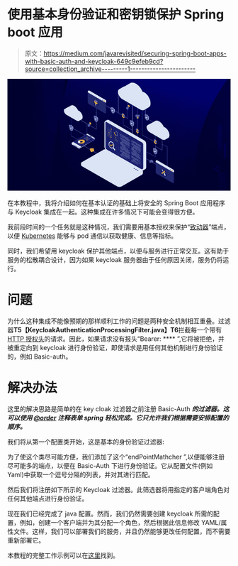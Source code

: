 # 使用基本身份验证和密钥锁保护 Spring boot 应用

> 原文：<https://medium.com/javarevisited/securing-spring-boot-apps-with-basic-auth-and-keycloak-649c9efeb9cd?source=collection_archive---------1----------------------->

![](img/85c07b01e79b079e6f5bcec47239f4d5.png)

在本教程中，我将介绍如何在基本认证的基础上将安全的 Spring Boot 应用程序与 Keycloak 集成在一起。这种集成在许多情况下可能会变得很方便。

我前段时间的一个任务就是这种情况，我们需要用基本授权来保护“[致动器](https://docs.spring.io/spring-boot/docs/current/reference/html/actuator.html)”端点，以便 [Kubernetes](/javarevisited/top-15-online-courses-to-learn-docker-kubernetes-and-aws-for-fullstack-developers-and-devops-d8cc4f16e773) 能够与 pod 通信以获取健康、信息等指标。

同时，我们希望用 keycloak 保护其他端点，以便与服务进行正常交互。这有助于服务的松散耦合设计，因为如果 keycloak 服务器由于任何原因关闭，服务仍将运行。

# 问题

为什么这种集成不能像预期的那样顺利工作的问题是两种安全机制相互重叠。过滤器**T5【KeycloakAuthenticationProcessingFilter.java】T6**拦截每一个带有 [HTTP 授权头](https://javarevisited.blogspot.com/2018/01/how-http-basic-authentication-works-in.html)的请求。因此，如果请求没有报头“Bearer: **** ”,它将被拒绝，并被重定向到 keycloak 进行身份验证，即使请求是用任何其他机制进行身份验证的，例如 Basic-auth。

# 解决办法

这里的解决思路是简单的在 key cloak 过滤器之前注册 Basic-Auth ***的过滤器。这可以使用 [@order](https://docs.spring.io/spring-framework/docs/current/javadoc-api/org/springframework/core/annotation/Order.html) 注释表单 spring 轻松完成。它只允许我们根据需要安排配置的顺序。***

我们将从第一个配置类开始，这是基本的身份验证过滤器:

为了使这个类尽可能方便，我们添加了这个“endPointMathcher ”,以便能够注册尽可能多的端点，以便在 Basic-Auth 下进行身份验证。它从配置文件(例如 Yaml)中获取一个逗号分隔的列表，并对其进行匹配。

然后我们将注册如下所示的 Keycloak 过滤器。此筛选器将用指定的客户端角色对任何其他端点进行身份验证。

现在我们已经完成了 java 配置。然而，我们仍然需要创建 keycloak 所需的配置，例如，创建一个客户端并为其分配一个角色，然后根据此信息修改 YAML/属性文件。这样，我们可以部署我们的服务，并且仍然能够更改任何配置，而不需要重新部署它。

本教程的完整工作示例可以在[这里](https://github.com/elmodeer/tutorials/tree/main/keycloak-basic-auth)找到。